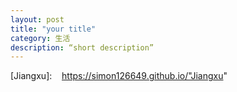 ```yaml
---
layout: post
title: "your title"
category: 生活
description: “short description”
---
```


[Jiangxu]:    https://simon126649.github.io/"Jiangxu"
